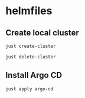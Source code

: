 # helmfiles

## Create local cluster

```sh
just create-cluster
```

```sh
just delete-cluster
```

## Install Argo CD

```sh
just apply argo-cd
```
